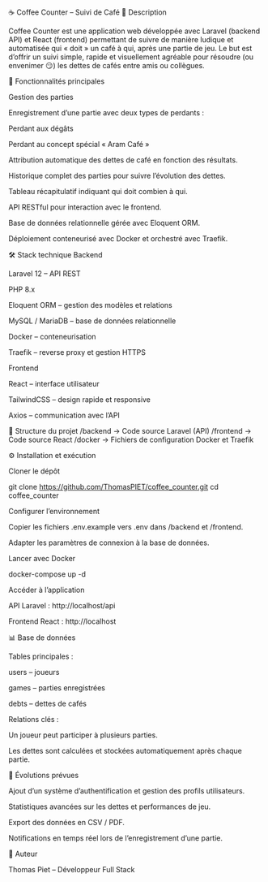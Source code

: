 ☕ Coffee Counter – Suivi de Café
📌 Description

Coffee Counter est une application web développée avec Laravel (backend API) et React (frontend) permettant de suivre de manière ludique et automatisée qui « doit » un café à qui, après une partie de jeu.
Le but est d’offrir un suivi simple, rapide et visuellement agréable pour résoudre (ou envenimer 😏) les dettes de cafés entre amis ou collègues.

🚀 Fonctionnalités principales

Gestion des parties

Enregistrement d’une partie avec deux types de perdants :

Perdant aux dégâts

Perdant au concept spécial « Aram Café »

Attribution automatique des dettes de café en fonction des résultats.

Historique complet des parties pour suivre l’évolution des dettes.

Tableau récapitulatif indiquant qui doit combien à qui.

API RESTful pour interaction avec le frontend.

Base de données relationnelle gérée avec Eloquent ORM.

Déploiement conteneurisé avec Docker et orchestré avec Traefik.

🛠️ Stack technique
Backend

Laravel 12 – API REST

PHP 8.x

Eloquent ORM – gestion des modèles et relations

MySQL / MariaDB – base de données relationnelle

Docker – conteneurisation

Traefik – reverse proxy et gestion HTTPS

Frontend

React – interface utilisateur

TailwindCSS – design rapide et responsive

Axios – communication avec l’API

📂 Structure du projet
/backend       → Code source Laravel (API)
/frontend      → Code source React
/docker        → Fichiers de configuration Docker et Traefik

⚙️ Installation et exécution

Cloner le dépôt

git clone https://github.com/ThomasPIET/coffee_counter.git
cd coffee_counter


Configurer l’environnement

Copier les fichiers .env.example vers .env dans /backend et /frontend.

Adapter les paramètres de connexion à la base de données.

Lancer avec Docker

docker-compose up -d


Accéder à l’application

API Laravel : http://localhost/api

Frontend React : http://localhost

📊 Base de données

Tables principales :

users – joueurs

games – parties enregistrées

debts – dettes de cafés

Relations clés :

Un joueur peut participer à plusieurs parties.

Les dettes sont calculées et stockées automatiquement après chaque partie.

🔮 Évolutions prévues

Ajout d’un système d’authentification et gestion des profils utilisateurs.

Statistiques avancées sur les dettes et performances de jeu.

Export des données en CSV / PDF.

Notifications en temps réel lors de l’enregistrement d’une partie.

👤 Auteur

Thomas Piet – Développeur Full Stack
